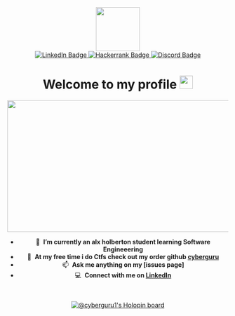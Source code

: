 <div id="header" align="center">
  <img src="https://media.giphy.com/media/M9gbBd9nbDrOTu1Mqx/giphy.gif" width="100"/>

<div id="badges" align= "center">
  <a href="https://www.linkedin.com/in/hamza-saidu">
    <img src="https://img.shields.io/badge/LinkedIn-blue?style=for-the-badge&logo=linkedin&logoColor=white" alt="LinkedIn Badge"/>
  </a>
  <a href="https://www.hackerrank.com/hamzasaidu34">
    <img src="https://img.shields.io/badge/Hackerrank-green?style=for-the-badge&logo=Hackerrank&logoColor=white" alt="Hackerrank Badge"/>
  </a>
  <a href="https://discord.com/users/cyber_guru#9217">
    <img src="https://img.shields.io/badge/Discord-blue?style=for-the-badge&logo=discord&logoColor=white" alt="Discord Badge"/>
  </a>
  <div align = "center">
    <img src="https://komarev.com/ghpvc/?username=Cyberguru1&style=flat-square&color=blue" alt=""/>
  </div>
</div>
<h1>
  Welcome to my profile
  <img src="https://media.giphy.com/media/hvRJCLFzcasrR4ia7z/giphy.gif" width="30px"/>
</h1>
 
 <div align="center">
  <img src="https://media.giphy.com/media/dWesBcTLavkZuG35MI/giphy.gif" width="600" height="300"/>
</div>



- :seedling: &nbsp;**I’m currently an alx holberton student learning Software Engineeering**
- :speech_balloon: &nbsp;**At my free time i do Ctfs check out my order github **[cyberguru]****
- :mailbox: &nbsp;**Ask me anything on my **[issues page]****
- :computer: &nbsp;**Connect with me on **[LinkedIn]****

<br>

<!-- prettier-ignore-start -->
<!-- START_SECTION:ascii_graph -->

<!-- links -->

[cyberguru]: https://github.com/hamza34-del/  "cyberguru"
[linkedin]: https://www.linkedin.com/in/hamza-saidu "Hamza LinkedIn"
  
[![@cyberguru1's Holopin board](https://holopin.me/cyberguru1)](https://holopin.io/@cyberguru1)
